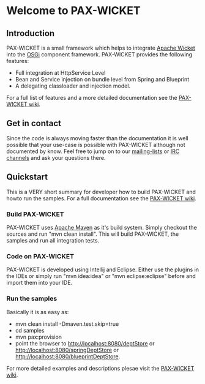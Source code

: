 # Welcome to PAX-WICKET

## Introduction

PAX-WICKET is a small framework which helps to integrate [Apache Wicket](http://wicket.apache.org) 
into the [OSGi](http://www.osgi.org) component framework. PAX-WICKET provides the following features:

* Full integration at HttpService Level
* Bean and Service injection on bundle level from Spring and Blueprint
* A delegating classloader and injection model.

For a full list of features and a more detailed documentation see the 
[PAX-WICKET wiki](http://ops4j1.jira.com/wiki/display/paxwicket/Pax+Wicket).

## Get in contact

Since the code is always moving faster than the documentation it is well possible that your use-case is
possible with PAX-WICKET although not documented by know. Feel free to jump on to our [mailing-lists](http://ops4j1.jira.com/wiki/display/ops4j/listinfo)
or [IRC channels](https://ops4j1.jira.com/wiki/display/ops4j/ircinfo) and ask your questions there.

## Quickstart

This is a VERY short summary for developer how to build PAX-WICKET and howto run the samples. For
a full documentation see the [PAX-WICKET wiki](http://ops4j1.jira.com/wiki/display/paxwicket/Pax+Wicket).

### Build PAX-WICKET

PAX-WICKET uses [Apache Maven](http://maven.apache.org) as it's build system. Simply checkout the sources and run
"mvn clean install". This will build PAX-WICKET, the samples and run all integration tests.

### Code on PAX-WICKET

PAX-WICKET is developed using Intellij and Eclipse. Either use the plugins in the IDEs or simply run "mvn idea:idea" 
or "mvn eclipse:eclipse" before and import them into your IDE.

### Run the samples

Basically it is as easy as:

* mvn clean install -Dmaven.test.skip=true
* cd samples
* mvn pax:provision
* point the browser to [http://localhost:8080/deptStore](http://localhost:8080/deptStore) or 
[http://localhost:8080/springDeptStore](http://localhost:8080/springDeptStore) or 
[http://localhost:8080/blueprintDeptStore](http://localhost:8080/blueprintDeptStore).

For more detailed examples and descriptions plesae visit the [PAX-WICKET wiki](http://ops4j1.jira.com/wiki/display/paxwicket/Pax+Wicket).

